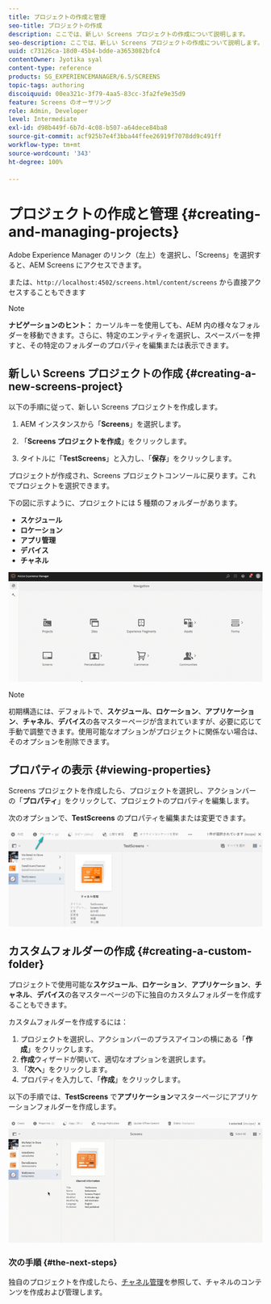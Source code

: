 ```yaml
---
title: プロジェクトの作成と管理
seo-title: プロジェクトの作成
description: ここでは、新しい Screens プロジェクトの作成について説明します。
seo-description: ここでは、新しい Screens プロジェクトの作成について説明します。
uuid: c73126ca-18d0-45b4-bdde-a3653082bfc4
contentOwner: Jyotika syal
content-type: reference
products: SG_EXPERIENCEMANAGER/6.5/SCREENS
topic-tags: authoring
discoiquuid: 00ea321c-3f79-4aa5-83cc-3fa2fe9e35d9
feature: Screens のオーサリング
role: Admin, Developer
level: Intermediate
exl-id: d98b449f-6b7d-4c08-b507-a64dece84ba8
source-git-commit: acf925b7e4f3bba44ffee26919f7078dd9c491ff
workflow-type: tm+mt
source-wordcount: '343'
ht-degree: 100%

---
```


# プロジェクトの作成と管理 {#creating-and-managing-projects}

Adobe Experience Manager のリンク（左上）を選択し、「Screens」を選択すると、AEM Screens にアクセスできます。

または、`http://localhost:4502/screens.html/content/screens` から直接アクセスすることもできます


>[!NOTE]
>**ナビゲーションのヒント：**
>カーソルキーを使用しても、AEM 内の様々なフォルダーを移動できます。さらに、特定のエンティティを選択し、スペースバーを押すと、その特定のフォルダーのプロパティを編集または表示できます。

## 新しい Screens プロジェクトの作成 {#creating-a-new-screens-project}

以下の手順に従って、新しい Screens プロジェクトを作成します。

1. AEM インスタンスから「**Screens**」を選択します。

1. 「**Screens プロジェクトを作成**」をクリックします。

1. タイトルに「**TestScreens**」と入力し、「**保存**」をクリックします。

プロジェクトが作成され、Screens プロジェクトコンソールに戻ります。これでプロジェクトを選択できます。

下の図に示すように、プロジェクトには 5 種類のフォルダーがあります。

* **スケジュール**
* **ロケーション**
* **アプリ管理**
* **デバイス**
* **チャネル**

![player1](assets/create-project.gif)

>[!NOTE]
>
>初期構造には、デフォルトで、**スケジュール**、**ロケーション**、**アプリケーション**、**チャネル**、**デバイス**&#x200B;の各マスターページが含まれていますが、必要に応じて手動で調整できます。使用可能なオプションがプロジェクトに関係ない場合は、そのオプションを削除できます。


## プロパティの表示 {#viewing-properties}

Screens プロジェクトを作成したら、プロジェクトを選択し、アクションバーの「**プロパティ**」をクリックして、プロジェクトのプロパティを編集します。

次のオプションで、**TestScreens** のプロパティを編集または変更できます。

![画像](assets/create-project2.png)


## カスタムフォルダーの作成 {#creating-a-custom-folder}

プロジェクトで使用可能な&#x200B;**スケジュール**、**ロケーション**、**アプリケーション**、**チャネル**、**デバイス**&#x200B;の各マスターページの下に独自のカスタムフォルダーを作成することもできます。

カスタムフォルダーを作成するには：

1. プロジェクトを選択し、アクションバーのプラスアイコンの横にある「**作成**」をクリックします。
1. **作成**&#x200B;ウィザードが開いて、適切なオプションを選択します。
1. 「**次へ**」をクリックします。
1. プロパティを入力して、「**作成**」をクリックします。

以下の手順では、**TestScreens** で&#x200B;**アプリケーション**&#x200B;マスターページにアプリケーションフォルダーを作成します。

![player2-1](assets/create-project3.gif)

### 次の手順 {#the-next-steps}

独自のプロジェクトを作成したら、[チャネル管理](managing-channels.md)を参照して、チャネルのコンテンツを作成および管理します。
